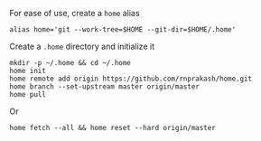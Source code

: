 For ease of use, create a `home` alias

    alias home='git --work-tree=$HOME --git-dir=$HOME/.home'

Create a `.home` directory and initialize it

    mkdir -p ~/.home && cd ~/.home
    home init
    home remote add origin https://github.com/rnprakash/home.git
    home branch --set-upstream master origin/master
    home pull

Or

    home fetch --all && home reset --hard origin/master
